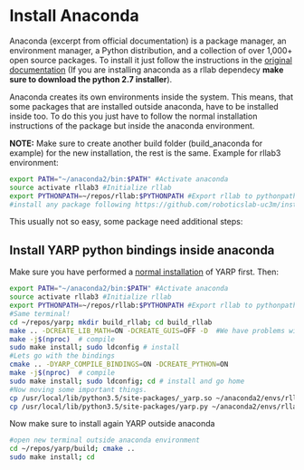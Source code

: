 # Install Anaconda

Anaconda (excerpt from official documentation) is a package manager, an environment manager, a Python distribution, and a collection of over 1,000+ open source packages. To install it just follow the instructions in the [original documentation](https://docs.anaconda.com/anaconda/install/linux) (If you are installing anaconda as a rllab dependecy **make sure to download the python 2.7 installer**).

Anaconda creates its own environments inside the system. This means, that some packages that are installed outside anaconda, have to be installed inside too. To do this you just have to follow the normal installation instructions of the package but inside the anaconda environment. 

**NOTE:** Make sure to create another build folder (build_anaconda for example) for the new installation, the rest is the same. Example for rllab3 environment:

```bash
export PATH="~/anaconda2/bin:$PATH" #Activate anaconda
source activate rllab3 #Initialize rllab
export PYTHONPATH=~/repos/rllab:$PYTHONPATH #Export rllab to pythonpath.
#install any package following https://github.com/roboticslab-uc3m/installation-guides (make sure to change build->build_rllab)
```
This usually not so easy, some package need additional steps:

## Install YARP python bindings inside anaconda

Make sure you have performed a [normal installation](https://github.com/roboticslab-uc3m/installation-guides/blob/master/install-yarp.md) of YARP first. Then:

```bash
export PATH="~/anaconda2/bin:$PATH" #Activate anaconda
source activate rllab3 #Initialize rllab
export PYTHONPATH=~/repos/rllab:$PYTHONPATH #Export rllab to pythonpath.
#Same terminal!
cd ~/repos/yarp; mkdir build_rllab; cd build_rllab
make .. -DCREATE_LIB_MATH=ON -DCREATE_GUIS=OFF -D  #We have problems with qt so GUIS out.
make -j$(nproc)  # compile
sudo make install; sudo ldconfig # install
#Lets go with the bindings
cmake .. -DYARP_COMPILE_BINDINGS=ON -DCREATE_PYTHON=ON
make -j$(nproc)  # compile
sudo make install; sudo ldconfig; cd # install and go home
#Now moving some important things.
cp /usr/local/lib/python3.5/site-packages/_yarp.so ~/anaconda2/envs/rllab3/lib/python3.5/site-packages
cp /usr/local/lib/python3.5/site-packages/yarp.py ~/anaconda2/envs/rllab3/lib/python3.5/site-packages
```

Now make sure to install again YARP outside anaconda

```bash
#open new terminal outside anaconda environment
cd ~/repos/yarp/build; cmake ..
sudo make install; cd
```
